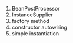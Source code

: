 1. BeanPostProcessor
2. InstanceSupplier
3. factory method
4. constructor autowiring
5. simple instantiation